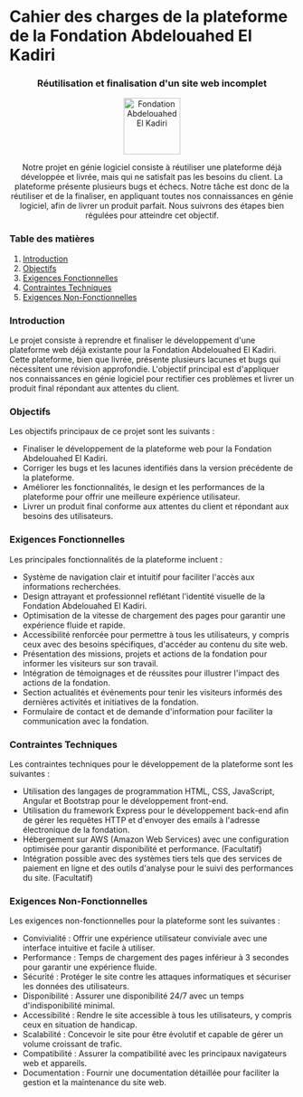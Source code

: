 # Cahier des charges de la plateforme de la Fondation Abdelouahed El Kadiri
<div align="center">
 <h3>Réutilisation et finalisation d'un site web incomplet</h3>
 <img src="https://i.ibb.co/khjsXb6/logo-2x.png" alt="Fondation Abdelouahed El Kadiri" border="0" height="100px">

 <p> Notre projet en génie logiciel consiste à réutiliser une plateforme déjà développée et livrée, mais qui ne satisfait pas les besoins du client. La plateforme présente plusieurs bugs et échecs. Notre tâche est donc de la réutiliser et de la finaliser, en appliquant toutes nos connaissances en génie logiciel, afin de livrer un produit parfait. Nous suivrons des étapes bien régulées pour atteindre cet objectif. </p>
</div>

### Table des matières
1. [Introduction](#introduction)
2. [Objectifs](#objectifs)
3. [Exigences Fonctionnelles](#fonctionnelles)
4. [Contraintes Techniques](#techniques)
5. [Exigences Non-Fonctionnelles](#non-fonctionnelles)

### Introduction <a name="introduction"></a>
Le projet consiste à reprendre et finaliser le développement d'une plateforme web déjà existante pour la Fondation Abdelouahed El Kadiri. Cette plateforme, bien que livrée, présente plusieurs lacunes et bugs qui nécessitent une révision approfondie. L'objectif principal est d'appliquer nos connaissances en génie logiciel pour rectifier ces problèmes et livrer un produit final répondant aux attentes du client.

### Objectifs <a name="objectifs"></a>
Les objectifs principaux de ce projet sont les suivants :
- Finaliser le développement de la plateforme web pour la Fondation Abdelouahed El Kadiri.
- Corriger les bugs et les lacunes identifiés dans la version précédente de la plateforme.
- Améliorer les fonctionnalités, le design et les performances de la plateforme pour offrir une meilleure expérience utilisateur.
- Livrer un produit final conforme aux attentes du client et répondant aux besoins des utilisateurs.

### Exigences Fonctionnelles <a name="fonctionnelles"></a>
Les principales fonctionnalités de la plateforme incluent :
- Système de navigation clair et intuitif pour faciliter l'accès aux informations recherchées.
- Design attrayant et professionnel reflétant l'identité visuelle de la Fondation Abdelouahed El Kadiri.
- Optimisation de la vitesse de chargement des pages pour garantir une expérience fluide et rapide.
- Accessibilité renforcée pour permettre à tous les utilisateurs, y compris ceux avec des besoins spécifiques, d'accéder au contenu du site web.
- Présentation des missions, projets et actions de la fondation pour informer les visiteurs sur son travail.
- Intégration de témoignages et de réussites pour illustrer l'impact des actions de la fondation.
- Section actualités et événements pour tenir les visiteurs informés des dernières activités et initiatives de la fondation.
- Formulaire de contact et de demande d'information pour faciliter la communication avec la fondation.

### Contraintes Techniques <a name="techniques"></a>
Les contraintes techniques pour le développement de la plateforme sont les suivantes :
- Utilisation des langages de programmation HTML, CSS, JavaScript, Angular et Bootstrap pour le développement front-end.
- Utilisation du framework Express pour le développement back-end afin de gérer les requêtes HTTP et d'envoyer des emails à l'adresse électronique de la fondation.
- Hébergement sur AWS (Amazon Web Services) avec une configuration optimisée pour garantir disponibilité et performance. (Facultatif)
- Intégration possible avec des systèmes tiers tels que des services de paiement en ligne et des outils d'analyse pour le suivi des performances du site. (Facultatif)

### Exigences Non-Fonctionnelles <a name="non-fonctionnelles"></a>
Les exigences non-fonctionnelles pour la plateforme sont les suivantes :
- Convivialité : Offrir une expérience utilisateur conviviale avec une interface intuitive et facile à utiliser.
- Performance : Temps de chargement des pages inférieur à 3 secondes pour garantir une expérience fluide.
- Sécurité : Protéger le site contre les attaques informatiques et sécuriser les données des utilisateurs.
- Disponibilité : Assurer une disponibilité 24/7 avec un temps d'indisponibilité minimal.
- Accessibilité : Rendre le site accessible à tous les utilisateurs, y compris ceux en situation de handicap.
- Scalabilité : Concevoir le site pour être évolutif et capable de gérer un volume croissant de trafic.
- Compatibilité : Assurer la compatibilité avec les principaux navigateurs web et appareils.
- Documentation : Fournir une documentation détaillée pour faciliter la gestion et la maintenance du site web.
